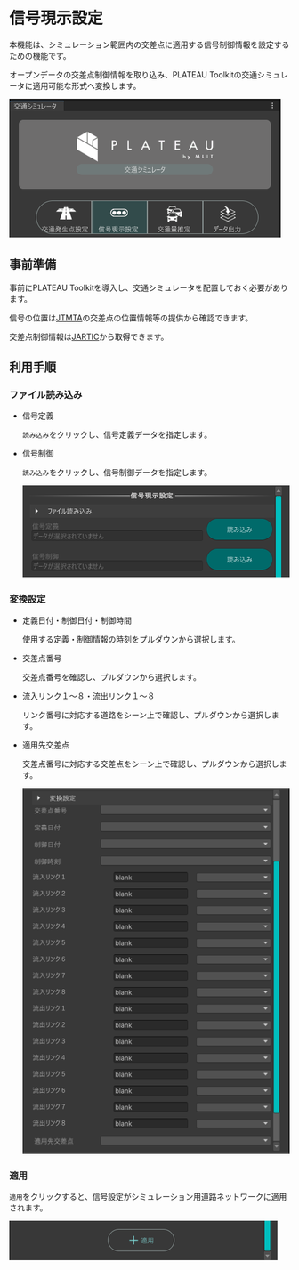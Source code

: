 # 信号現示設定

本機能は、シミュレーション範囲内の交差点に適用する信号制御情報を設定するための機能です。

オープンデータの交差点制御情報を取り込み、PLATEAU Toolkitの交通シミュレータに適用可能な形式へ変換します。

![信号現示設定](../resources/SignalSetting/MenuTab.png)

## 事前準備

事前にPLATEAU Toolkitを導入し、交通シミュレータを配置しておく必要があります。

信号の位置は[JTMTA](https://www.tmt.or.jp/research/index10.html)の交差点の位置情報等の提供から確認できます。

交差点制御情報は[JARTIC](https://www.jartic.or.jp/service/opendata/#typeC)から取得できます。

## 利用手順

### ファイル読み込み

- 信号定義

  `読み込み`をクリックし、信号定義データを指定します。

- 信号制御

  `読み込み`をクリックし、信号制御データを指定します。

  ![信号現示設定](../resources/SignalSetting/FileImport.png)

### 変換設定

- 定義日付・制御日付・制御時間

  使用する定義・制御情報の時刻をプルダウンから選択します。

- 交差点番号

  交差点番号を確認し、プルダウンから選択します。

- 流入リンク１～８・流出リンク１～８

  リンク番号に対応する道路をシーン上で確認し、プルダウンから選択します。

- 適用先交差点

  交差点番号に対応する交差点をシーン上で確認し、プルダウンから選択します。

  ![信号現示設定](../resources/SignalSetting/Convert.png)

### 適用

`適用`をクリックすると、信号設定がシミュレーション用道路ネットワークに適用されます。

  ![信号現示設定](../resources/SignalSetting/Apply.png)
